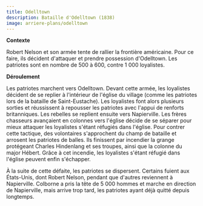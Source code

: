 ```yaml
---
title: Odelltown
description: Bataille d'Odelltown (1838)
image: arriere-plans/odelltown
---
```


**Contexte**

Robert Nelson et son armée tente de rallier la frontière américaine. Pour ce faire, ils décident d'attaquer et prendre possession d'Odelltown.
Les patriotes sont en nombre de 500 à 600, contre 1 000 loyalistes.

**Déroulement**

Les patriotes marchent vers Odelltown. Devant cette armée, les loyalistes décident de se replier à l'intérieur de l'église du village (comme les patriotes lors de la bataille de Saint-Eustache). Les loyalistes font alors plusieurs sorties et réussissent à repousser les patriotes avec l'appui de renforts britanniques. Les rebelles se replient ensuite vers Napierville. Les frères chasseurs avançaient en colonnes vers l'église décide de se séparer pour mieux attaquer les loyalistes s'étant réfugiés dans l'église. Pour contrer cette tactique, des volontaires s'approchent du champ de bataille et arrosent les patriotes de balles. Ils finissent par incendier la grange protégeant Charles Hindenlang et ses troupes, ainsi que la colonne du major Hébert. Grâce à cet incendie, les loyalistes s'étant réfugié dans l'église peuvent enfin s'échapper.

À la suite de cette défaite, les patriotes se dispersent. Certains fuient aux États-Unis, dont Robert Nelson, pendant que d'autres reviennent à Napierville. Colborne a pris la tête de 5 000 hommes et marche en direction de Napierville, mais arrive trop tard, les patriotes ayant déjà quitté depuis longtemps.
